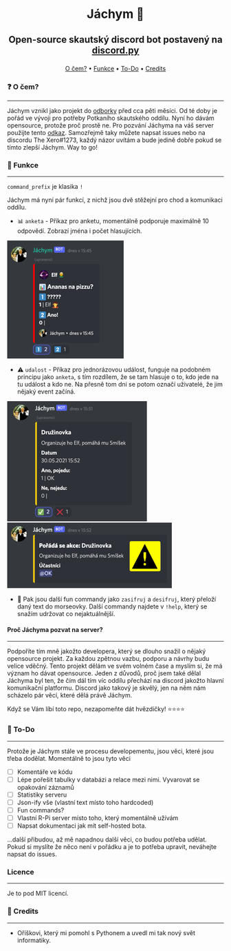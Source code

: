<h1>
<p style="text-align: center">
    Jáchym 🤖
</p>
</h1>

<h2>
<p style="text-align: center">
Open-source skautský discord bot postavený na
<a href="https://discordpy.readthedocs.io/en/stable/"> discord.py </a>
</p>
</h2>

<p style="text-align: center">
  <a href="##about?">O čem?</a>
  •
  <a href="#feat">Funkce</a>
  •
  <a href="##todo">To-Do</a>
  •
  <a href="#cred">Credits</a>
</p>


<div id="#about">

### ❓ O čem?

___
Jáchym vznikl jako projekt do [odborky](https://odborky.skaut.cz/ajtak/) před cca pěti měsíci. Od té doby je pořád ve
vývoji pro potřeby Potkaního skautského oddílu. Nyní ho dávám opensource, protože proč prostě ne. Pro pozvání Jáchyma na
váš server použijte tento
[odkaz](https://discord.com/api/oauth2/authorize?client_id=784879308288163840&permissions=1275259968&scope=bot).
Samozřejmě taky můžete napsat issues nebo na discordu The Xero#1273, každý názor uvítám a bude jedině dobře pokud se
tímto zlepší Jáchym. Way to go!

</div>

<div id="feat">

### 🤖 Funkce

___
`command_prefix` je klasika `!`

Jáchym má nyní pár funkcí, z nichž jsou dvě stěžejní pro chod a komunikaci oddílu.

* 📊 `anketa` - Příkaz pro anketu, momentálně podporuje maximálně 10 odpovědí. Zobrazí jména i počet hlasujících.

![picture1](fotky/img.png)

* ⚠️ `udalost` - Příkaz pro jednorázovou událost, funguje na podobném principu jako `anketa`, s tím rozdílem, že se tam
  hlasuje o to, kdo jede na tu událost a kdo ne. Na přesně tom dni se potom označí uživatelé, že jim nějaký event
  začíná.

![img_1.png](fotky/img_1.png)![img_2.png](fotky/img_2.png)

* 🎉 Pak jsou další fun commandy jako `zasifruj` a `desifruj`, který přeloží daný text do morseovky. Další commandy
  najdete v `!help`, který se snažím udržovat co nejaktuálnější.

#### Proč Jáchyma pozvat na server?

___

Podpoříte tím mně jakožto developera, který se dlouho snažil o nějaký opensource projekt. Za každou zpětnou vazbu,
podporu a návrhy budu velice vděčný. Tento projekt dělám ve svém volném čase a myslím si, že má význam ho dávat
opensource. Jeden z důvodů, proč jsem také dělal Jáchyma byl ten, že čím dál tím víc oddílu přechází na discord jakožto
hlavní komunikační platformu. Discord jako takový je skvělý, jen na něm nám scházelo pár věcí, které dělá právě Jáchym.

Když se Vám líbí toto repo, nezapomeňte dát hvězdičky! ⭐⭐⭐⭐

</div>

<div id="#todo">

### 📝 To-Do

___
Protože je Jáchym stále ve procesu developementu, jsou věci, které jsou třeba dodělat. Momentálně to jsou tyto věci

- [ ] Komentáře ve kódu
- [ ] Lépe pořešit tabulky v databázi a relace mezi nimi. Vyvarovat se opakování záznamů
- [ ] Statistiky serveru
- [ ] Json-ify vše (vlastní text místo toho hardcoded)
- [ ] Fun commands?
- [ ] Vlastní R-Pi server místo toho, který momentálně užívám
- [ ] Napsat dokumentaci jak mít self-hosted bota.

...další přibudou, až mě napadnou další věci, co budou potřeba udělat. Pokud si myslíte že něco není v pořádku a je to
potřeba upravit, neváhejte napsat do issues.
</div>

### Licence

___

Je to pod MIT licencí.

<div id="cred">

### 📜 Credits

___

* Oříškovi, který mi pomohl s Pythonem a uvedl mi tak nový svět informatiky.

</div>